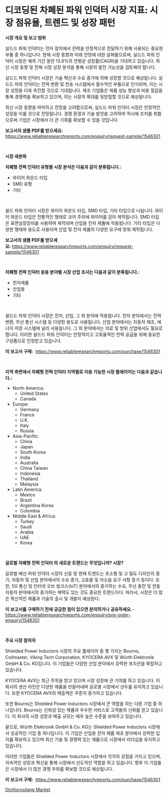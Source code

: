 <p><h1>디코딩된 차폐된 파워 인덕터 시장 지표: 시장 점유율, 트렌드 및 성장 패턴</h1></p><p><strong>시장 개요 및 보고 범위</strong></p>
<p><p>실드드 파워 인덕터는 전자 장치에서 전력을 안정적으로 전달하기 위해 사용되는 중요한 부품 중 하나입니다. 현재 시장 동향과 미래 전망에 대한 살펴봄으로써, 실드드 파워 인덕터 시장은 예측 기간 동안 13.8%의 연평균 성장률(CAGR)을 기대하고 있습니다. 최신 시장 동향 및 전체 시장 성장 분석을 통해 시장의 발전 가능성을 검토해야 합니다.</p><p>실드드 파워 인덕터 시장은 기술 혁신과 수요 증가에 의해 성장할 것으로 예상됩니다. 실드드 파워 인덕터는 전력 변환 및 전송 시스템에서 필수적인 부품으로 인식되며, 이는 시장 성장을 더욱 촉진할 것으로 기대됩니다. 제조 기업들은 제품 성능 향상과 비용 절감을 통해 경쟁력을 확보하고 있으며, 이는 시장의 확대를 뒷받침할 것으로 예상됩니다.</p><p>최신 시장 동향을 파악하고 전망을 고려함으로써, 실드드 파워 인덕터 시장은 안정적인 성장을 이룰 것으로 전망됩니다. 경쟁 환경과 기술 발전을 고려하여 적시에 조치를 취함으로써 기업은 시장에서 더 큰 기회를 확보할 수 있을 것입니다.</p></p>
<p><strong>보고서의 샘플 PDF를 받으세요:</strong> <a href="https://www.reliableresearchreports.com/enquiry/request-sample/1546301">https://www.reliableresearchreports.com/enquiry/request-sample/1546301</a></p>
<p>&nbsp;</p>
<p><strong>시장 세분화</strong></p>
<p><strong>차폐형 전력 인덕터 유형별 시장 분석은 다음과 같이 분류됩니다.:</strong></p>
<p><ul><li>와이어 와운드 타입</li><li>SMD 유형</li><li>기타</li></ul></p>
<p>&nbsp;</p>
<p><p>쉴드 파워 인덕터 시장은 와이어 와운드 타입, SMD 타입, 기타 타입으로 나뉩니다. 와이어 와운드 타입은 전통적인 형태로 코어 주위에 와이어를 감아 제작됩니다. SMD 타입은 표면실장장비를 사용하여 제작되며 산업용 전자 제품에 적용됩니다. 기타 타입은 다양한 형태와 용도로 사용되며 산업 및 전자 제품의 다양한 요구에 맞춰 제작됩니다.</p></p>
<p><strong>보고서의 샘플 PDF를 받으세요:</strong>&nbsp;<a href="https://www.reliableresearchreports.com/enquiry/request-sample/1546301">https://www.reliableresearchreports.com/enquiry/request-sample/1546301</a></p>
<p>&nbsp;</p>
<p><strong> 차폐형 전력 인덕터 응용 분야별 시장 산업 조사는 다음과 같이 분류됩니다.:</strong></p>
<p><ul><li>전자제품</li><li>산업용</li><li>기타</li></ul></p>
<p>&nbsp;</p>
<p><p>쉴드드 파워 인덕터 시장은 전자, 산업, 그 외 분야에 적용됩니다. 전자 분야에서는 전력 변환, 무선 통신 시스템 등 다양한 용도로 사용됩니다. 산업 분야에서는 자동차 제조, 에너지 저장 시스템에 널리 사용됩니다. 그 외 분야에서는 의료 및 방위 산업에서도 필요로 합니다. 이러한 쉴드드 파워 인덕터는 안정적이고 고효율적인 전력 공급을 위해 중요한 구성품으로 인정받고 있습니다.</p></p>
<p><strong>이 보고서 구매:</strong>&nbsp; <a href="https://www.reliableresearchreports.com/purchase/1546301">https://www.reliableresearchreports.com/purchase/1546301</a></p>
<p>&nbsp;</p>
<p><strong>지역 측면에서 차폐형 전력 인덕터 지역별로 이용 가능한 시장 플레이어는 다음과 같습니다.:</strong></p>
<p><ul>
    <li>
        North America:
        <ul>
            <li>United States</li>
            <li>Canada</li>
        </ul>
    </li>
    <li>
        Europe:
        <ul>
            <li>Germany</li>
            <li>France</li>
            <li>U.K.</li>
            <li>Italy</li>
            <li>Russia</li>
        </ul>
    </li>
    <li>
        Asia-Pacific:
        <ul>
            <li>China</li>
            <li>Japan</li>
            <li>South Korea</li>
            <li>India</li>
            <li>Australia</li>
            <li>China Taiwan</li>
            <li>Indonesia</li>
            <li>Thailand</li>
            <li>Malaysia</li>
        </ul>
    </li>
    <li>
        Latin America:
        <ul>
            <li>Mexico</li>
            <li>Brazil</li>
            <li>Argentina Korea</li>
            <li>Colombia</li>
        </ul>
    </li>
    <li>
        Middle East & Africa:
        <ul>
            <li>Turkey</li>
            <li>Saudi</li>
            <li>Arabia</li>
            <li>UAE</li>
            <li>Korea</li>
        </ul>
    </li>
    </ul></p>
<p>&nbsp;</p>
<p><strong>글로벌 차폐형 전력 인덕터 의 새로운 트렌드는 무엇입니까? 시장?</strong></p>
<p><p>글로벌 배선 퍼워 인덕터 시장의 신흥 및 현재 트렌드는 초소형 및 고 밀도 디자인의 증가, 자동차 및 산업 분야에서의 수요 증가, 고효율 및 저소음 요구 사항 증가 등이다. 또한, 5G 통신 및 인터넷 오브 씽크스(IoT) 분야에서의 증가하는 수요, 무선 충전 및 전동 자동차 분야에서의 증가하는 채택도 있는 것도 중요한 트렌드이다. 따라서, 시장은 더 많은 혁신적인 제품과 기술의 출시 및 개발이 예상된다.</p></p>
<p><strong>이 보고서를 구매하기 전에 궁금한 점이 있으면 문의하거나 공유하세요.</strong>- <a href="https://www.reliableresearchreports.com/enquiry/pre-order-enquiry/1546301">https://www.reliableresearchreports.com/enquiry/pre-order-enquiry/1546301</a></p>
<p>&nbsp;</p>
<p><strong>주요 시장 참여자</strong></p>
<p><p>Shielded Power Inductors 시장의 주요 플레이어 중 몇 가지는 Bourns, Coilmaster, Viking Tech Corporation, KYOCERA AVX 및 Würth Elektronik GmbH & Co. KG입니다. 이 기업들은 다양한 산업 분야에서 강력한 포지션을 확립하고 있습니다.</p><p>KYOCERA AVX는 최근 주목을 받고 있으며 시장 성장에 큰 기여를 하고 있습니다. 이 회사의 생산 라인은 다양한 제품을 만들어내며 글로벌 시장에서 선두를 유지하고 있습니다. 또한 KYOCERA AVX의 매출액은 꾸준히 증가하고 있습니다.</p><p>또한 Bourns는 Shielded Power Inductors 시장에서 큰 역할을 하는 다른 기업 중 하나입니다. Bourns는 신뢰성 있는 제품과 우수한 서비스로 고객들의 신뢰를 얻고 있습니다. 이 회사의 시장 성장과 매출 규모는 매우 높은 수준을 보여주고 있습니다.</p><p>끝으로, Würth Elektronik GmbH & Co. KG는 Shielded Power Inductors 시장에서 성공적인 기업 중 하나입니다. 이 기업은 산업용 전자 제품 제조 분야에서 강력한 입지를 확보하고 있으며 최신 기술 및 경쟁력 있는 제품으로 시장에서 리더십을 유지하고 있습니다.</p><p>이러한 기업들은 Shielded Power Inductors 시장에서 각각의 강점을 가지고 있으며, 지속적인 성장과 혁신을 통해 시장에서 선도적인 역할을 하고 있습니다. 향후 이 기업들은 시장에서 더 많은 경쟁 우위를 확보할 것으로 예상됩니다.</p></p>
<p><strong>이 보고서 구매:</strong>&nbsp;&nbsp;<a href="https://www.reliableresearchreports.com/purchase/1546301">https://www.reliableresearchreports.com/purchase/1546301</a></p>
<p><p><a href="https://invited-way-688.notion.site/Dichlorosilane-Market-Analysis-Examines-its-Scope-on-Growth-Opportunities-and-Forecasted-Trends-Spa-97c9425efee94dd3a3b6468ed095297b">Dichlorosilane Market</a></p></p>
